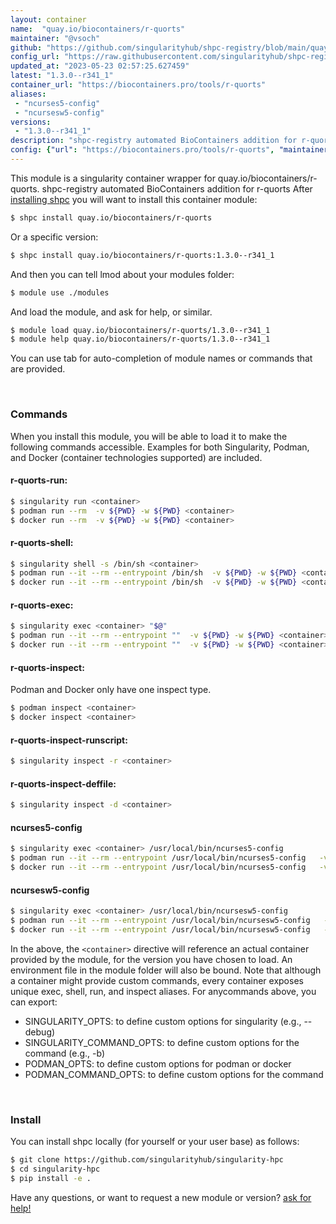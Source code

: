 ```yaml
---
layout: container
name:  "quay.io/biocontainers/r-quorts"
maintainer: "@vsoch"
github: "https://github.com/singularityhub/shpc-registry/blob/main/quay.io/biocontainers/r-quorts/container.yaml"
config_url: "https://raw.githubusercontent.com/singularityhub/shpc-registry/main/quay.io/biocontainers/r-quorts/container.yaml"
updated_at: "2023-05-23 02:57:25.627459"
latest: "1.3.0--r341_1"
container_url: "https://biocontainers.pro/tools/r-quorts"
aliases:
 - "ncurses5-config"
 - "ncursesw5-config"
versions:
 - "1.3.0--r341_1"
description: "shpc-registry automated BioContainers addition for r-quorts"
config: {"url": "https://biocontainers.pro/tools/r-quorts", "maintainer": "@vsoch", "description": "shpc-registry automated BioContainers addition for r-quorts", "latest": {"1.3.0--r341_1": "sha256:126e62ce1f46211de740b571c76f4a7e30a39b6bf713b04285dbfcee859e5144"}, "tags": {"1.3.0--r341_1": "sha256:126e62ce1f46211de740b571c76f4a7e30a39b6bf713b04285dbfcee859e5144"}, "docker": "quay.io/biocontainers/r-quorts", "aliases": {"ncurses5-config": "/usr/local/bin/ncurses5-config", "ncursesw5-config": "/usr/local/bin/ncursesw5-config"}}
---
```


This module is a singularity container wrapper for quay.io/biocontainers/r-quorts.
shpc-registry automated BioContainers addition for r-quorts
After [installing shpc](#install) you will want to install this container module:


```bash
$ shpc install quay.io/biocontainers/r-quorts
```

Or a specific version:

```bash
$ shpc install quay.io/biocontainers/r-quorts:1.3.0--r341_1
```

And then you can tell lmod about your modules folder:

```bash
$ module use ./modules
```

And load the module, and ask for help, or similar.

```bash
$ module load quay.io/biocontainers/r-quorts/1.3.0--r341_1
$ module help quay.io/biocontainers/r-quorts/1.3.0--r341_1
```

You can use tab for auto-completion of module names or commands that are provided.

<br>

### Commands

When you install this module, you will be able to load it to make the following commands accessible.
Examples for both Singularity, Podman, and Docker (container technologies supported) are included.

#### r-quorts-run:

```bash
$ singularity run <container>
$ podman run --rm  -v ${PWD} -w ${PWD} <container>
$ docker run --rm  -v ${PWD} -w ${PWD} <container>
```

#### r-quorts-shell:

```bash
$ singularity shell -s /bin/sh <container>
$ podman run --it --rm --entrypoint /bin/sh  -v ${PWD} -w ${PWD} <container>
$ docker run --it --rm --entrypoint /bin/sh  -v ${PWD} -w ${PWD} <container>
```

#### r-quorts-exec:

```bash
$ singularity exec <container> "$@"
$ podman run --it --rm --entrypoint ""  -v ${PWD} -w ${PWD} <container> "$@"
$ docker run --it --rm --entrypoint ""  -v ${PWD} -w ${PWD} <container> "$@"
```

#### r-quorts-inspect:

Podman and Docker only have one inspect type.

```bash
$ podman inspect <container>
$ docker inspect <container>
```

#### r-quorts-inspect-runscript:

```bash
$ singularity inspect -r <container>
```

#### r-quorts-inspect-deffile:

```bash
$ singularity inspect -d <container>
```


#### ncurses5-config

```bash
$ singularity exec <container> /usr/local/bin/ncurses5-config
$ podman run --it --rm --entrypoint /usr/local/bin/ncurses5-config   -v ${PWD} -w ${PWD} <container> -c " $@"
$ docker run --it --rm --entrypoint /usr/local/bin/ncurses5-config   -v ${PWD} -w ${PWD} <container> -c " $@"
```


#### ncursesw5-config

```bash
$ singularity exec <container> /usr/local/bin/ncursesw5-config
$ podman run --it --rm --entrypoint /usr/local/bin/ncursesw5-config   -v ${PWD} -w ${PWD} <container> -c " $@"
$ docker run --it --rm --entrypoint /usr/local/bin/ncursesw5-config   -v ${PWD} -w ${PWD} <container> -c " $@"
```



In the above, the `<container>` directive will reference an actual container provided
by the module, for the version you have chosen to load. An environment file in the
module folder will also be bound. Note that although a container
might provide custom commands, every container exposes unique exec, shell, run, and
inspect aliases. For anycommands above, you can export:

 - SINGULARITY_OPTS: to define custom options for singularity (e.g., --debug)
 - SINGULARITY_COMMAND_OPTS: to define custom options for the command (e.g., -b)
 - PODMAN_OPTS: to define custom options for podman or docker
 - PODMAN_COMMAND_OPTS: to define custom options for the command

<br>

### Install

You can install shpc locally (for yourself or your user base) as follows:

```bash
$ git clone https://github.com/singularityhub/singularity-hpc
$ cd singularity-hpc
$ pip install -e .
```

Have any questions, or want to request a new module or version? [ask for help!](https://github.com/singularityhub/singularity-hpc/issues)
